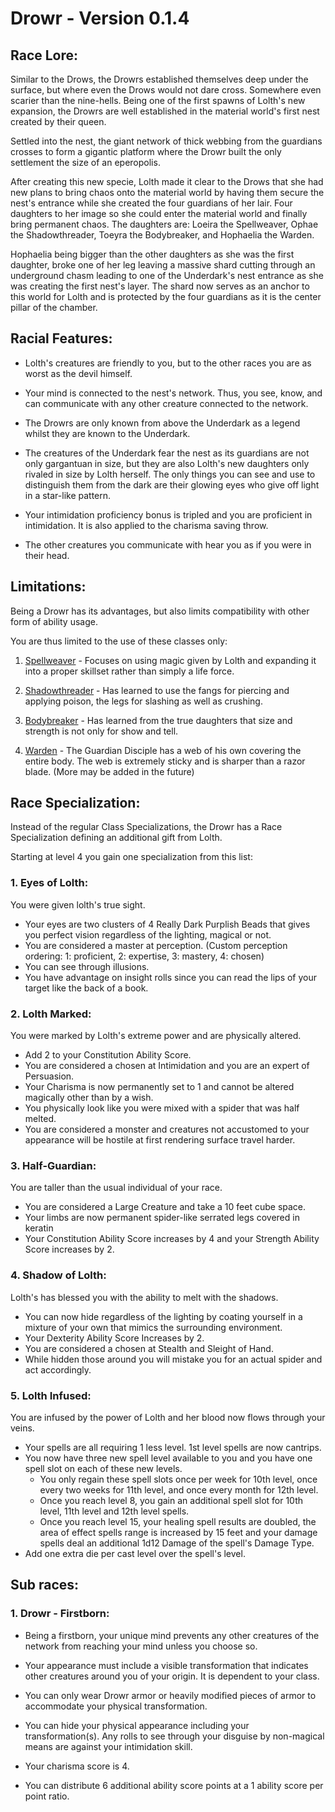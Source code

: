 # **Drowr** - Version **0.1.4**

## **Race Lore:**
Similar to the Drows, the Drowrs established themselves deep under the surface, but where even the Drows would not dare cross. Somewhere even scarier than the nine-hells.
Being one of the first spawns of Lolth's new expansion, the Drowrs are well
established in the material world's first nest created by their queen.

Settled into the nest, the giant network of thick webbing from the guardians crosses to
form a gigantic platform where the Drowr built the only settlement the size of an eperopolis.

After creating this new specie, Lolth made it clear to the Drows that she had new plans
to bring chaos onto the material world by having them secure the nest's entrance while
she created the four guardians of her lair. Four daughters to her image so she could
enter the material world and finally bring permanent chaos.
The daughters are: Loeira the Spellweaver, Ophae the Shadowthreader, Toeyra the Bodybreaker, and Hophaelia the Warden.

Hophaelia being bigger than the other daughters as she was the first daughter,
broke one of her leg leaving a massive shard cutting through an underground chasm leading
to one of the Underdark's nest entrance as she was creating the first nest's layer.
The shard now serves as an anchor to this world for Lolth and is protected by the four guardians as it is the center pillar of the chamber.


## **Racial Features:**

- Lolth's creatures are friendly to you, but to the other races you are as worst as the devil himself.

- Your mind is connected to the nest's network. Thus, you see, know, and can communicate with any other creature connected to the network.

- The Drowrs are only known from above the Underdark as a legend whilst they are known to the Underdark.

- The creatures of the Underdark fear the nest as its guardians are not only gargantuan in size, but they are also Lolth's new daughters only rivaled in size by Lolth herself. The only things you can see and use to distinguish them from the dark are their glowing eyes who give off light in a star-like pattern.

- Your intimidation proficiency bonus is tripled and you are proficient in intimidation. It is also applied to the charisma saving throw.

- The other creatures you communicate with hear you as if you were in their head.


## **Limitations:**

Being a Drowr has its advantages, but also limits compatibility with other form of ability usage.

You are thus limited to the use of these classes only:
1. [Spellweaver](https://github.com/MysticalSquirrel/DnD-Custom-Creations/blob/master/Custom%20Classes/Drowr%20Classes/Spellweaver.md) - Focuses on using magic given by Lolth and expanding it into a proper skillset rather than simply a life force.

2. [Shadowthreader](https://github.com/MysticalSquirrel/DnD-Custom-Creations/blob/master/Custom%20Classes/Drowr%20Classes/Shadowthreader.md) - Has learned to use the fangs for piercing and applying poison, the legs for slashing as well as crushing.

3. [Bodybreaker](https://github.com/MysticalSquirrel/DnD-Custom-Creations/blob/master/Custom%20Classes/Drowr%20Classes/Bodybreaker.md) - Has learned from the true daughters that size and strength is not only for show and tell.

4. [Warden](https://github.com/MysticalSquirrel/DnD-Custom-Creations/blob/master/Custom%20Classes/Drowr%20Classes/Warden.md) - The Guardian Disciple has a web of his own covering the entire body.
The web is extremely sticky and is sharper than a razor blade.
(More may be added in the future)


## **Race Specialization:**
Instead of the regular Class Specializations, the Drowr has a Race Specialization defining an additional gift from Lolth.

Starting at level 4 you gain one specialization from this list:

### **1. Eyes of Lolth:**
You were given lolth's true sight.
- Your eyes are two clusters of 4 Really Dark Purplish Beads that gives you perfect vision regardless of the lighting, magical or not.
- You are considered a master at perception. (Custom perception ordering: 1: proficient, 2: expertise, 3: mastery, 4: chosen)
- You can see through illusions.
- You have advantage on insight rolls since you can read the lips of your target like the back of a book.

### **2. Lolth Marked:**
You were marked by Lolth's extreme power and are physically altered.
- Add 2 to your Constitution Ability Score.
- You are considered a chosen at Intimidation and you are an expert of Persuasion.
- Your Charisma is now permanently set to 1 and cannot be altered magically other than by a wish.
- You physically look like you were mixed with a spider that was half melted.
- You are considered a monster and creatures not accustomed to your appearance will be hostile at first rendering surface travel harder.

### **3. Half-Guardian:**
You are taller than the usual individual of your race.
- You are considered a Large Creature and take a 10 feet cube space.
- Your limbs are now permanent spider-like serrated legs covered in keratin
- Your Constitution Ability Score increases by 4 and your Strength Ability Score increases by 2.

### **4. Shadow of Lolth:**
Lolth's has blessed you with the ability to melt with the shadows.
- You can now hide regardless of the lighting by coating yourself in a mixture of your own that mimics the surrounding environment.
- Your Dexterity Ability Score Increases by 2.
- You are considered a chosen at Stealth and Sleight of Hand.
- While hidden those around you will mistake you for an actual spider and act accordingly.

### **5. Lolth Infused:**
You are infused by the power of Lolth and her blood now flows through your veins.
- Your spells are all requiring 1 less level. 1st level spells are now cantrips.
- You now have three new spell level available to you and you have one spell slot on each of these new levels.
    - You only regain these spell slots once per week for 10th level, once every two weeks for 11th level, and once every month for 12th level.
    - Once you reach level 8, you gain an additional spell slot for 10th level, 11th level and 12th level spells.
    - Once you reach level 15, your healing spell results are doubled, the area of effect spells range is increased by 15 feet and your damage spells deal an additional 1d12 Damage of the spell's Damage Type.
- Add one extra die per cast level over the spell's level.

## **Sub races:**

### **1. Drowr - Firstborn:**
- Being a firstborn, your unique mind prevents any other creatures of the network from reaching your mind unless you choose so.

- Your appearance must include a visible transformation that indicates other creatures around you of your origin. It is dependent to your class.

- You can only wear Drowr armor or heavily modified pieces of armor to accommodate your physical transformation.

- You can hide your physical appearance including your transformation(s). Any rolls to see through your disguise by non-magical means are against your intimidation skill.

- Your charisma score is 4.

- You can distribute 6 additional ability score points at a 1 ability score per point ratio.
